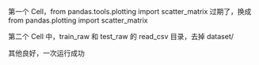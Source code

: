 
第一个 Cell，from pandas.tools.plotting import scatter_matrix 过期了，换成 from pandas.plotting import scatter_matrix  

第二个 Cell 中，train_raw 和 test_raw 的 read_csv 目录，去掉 dataset/ 

其他良好，一次运行成功  
